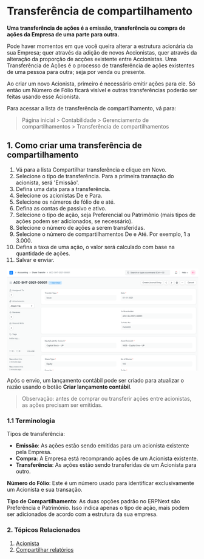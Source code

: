 # Transferência de compartilhamento



**Uma transferência de ações é a emissão, transferência ou compra de ações da Empresa de uma parte para outra.**


Pode haver momentos em que você queira alterar a estrutura acionária da sua Empresa; quer através da adição de novos Accionistas, quer através da alteração da proporção de acções existente entre Accionistas. Uma Transferência de Ações é o processo de transferência de ações existentes de uma pessoa para outra; seja por venda ou presente.


Ao criar um novo Acionista, primeiro é necessário emitir ações para ele. Só então um Número de Fólio ficará visível e outras transferências poderão ser feitas usando esse Acionista.


Para acessar a lista de transferência de compartilhamento, vá para:



> 
> Página inicial > Contabilidade > Gerenciamento de compartilhamentos > Transferência de compartilhamentos
> 
> 
> 


## 1. Como criar uma transferência de compartilhamento


1. Vá para a lista Compartilhar transferência e clique em Novo.
2. Selecione o tipo de transferência. Para a primeira transação do acionista, será 'Emissão'.
3. Defina uma data para a transferência.
4. Selecione os acionistas De e Para.
5. Selecione os números de fólio de e até.
6. Defina as contas de passivo e ativo.
7. Selecione o tipo de ação, seja Preferencial ou Patrimônio (mais tipos de ações podem ser adicionados, se necessário).
8. Selecione o número de ações a serem transferidas.
9. Selecione o número de compartilhamentos De e Até. Por exemplo, 1 a 3.000.
10. Defina a taxa de uma ação, o valor será calculado com base na quantidade de ações.
11. Salvar e enviar.


![Transferência de compartilhamento](/files/sharetransfer-issue.png)


Após o envio, um lançamento contábil pode ser criado para atualizar o razão usando o botão **Criar lançamento contábil**.



> 
> Observação: antes de comprar ou transferir ações entre acionistas, as ações precisam ser emitidas.
> 
> 
> 


### 1.1 Terminologia


Tipos de transferência:


* **Emissão**: As ações estão sendo emitidas para um acionista existente pela Empresa.
* **Compra**: A Empresa está recomprando ações de um Acionista existente.
* **Transferência**: As ações estão sendo transferidas de um Acionista para outro.


**Número do Fólio**: Este é um número usado para identificar exclusivamente um Acionista e sua transação.


**Tipo de Compartilhamento**: As duas opções padrão no ERPNext são Preferência e Patrimônio. Isso indica apenas o tipo de ação, mais podem ser adicionados de acordo com a estrutura da sua empresa.


### 2. Tópicos Relacionados


1. [Acionista](/docs/pt/accounts/shareholder)
2. [Compartilhar relatórios](/docs/pt/accounts/share-reports)



